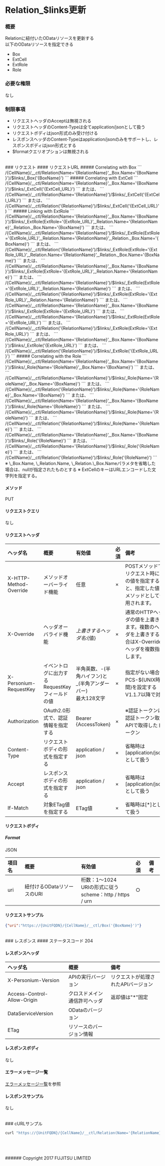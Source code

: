 # Relation_$links更新
### 概要
Relationに紐付いたODataリソースを更新する<br>以下のODataリソースを指定できる
* Box
* ExtCell
* ExtRole
* Role

### 必要な権限
なし

### 制限事項
* リクエストヘッダのAcceptは無視される
* リクエストヘッダのContent-Typeは全てapplication/jsonとして扱う
* リクエストボディはjson形式のみ受け付ける
* レスポンスヘッダのContent-Typeはapplication/jsonのみをサポートし、レスポンスボディはjson形式とする
* $formatクエリオプションは無視される

<br>
### リクエスト
#### リクエストURL
##### Correlating with Box
```
/{CellName}/__ctl/Relation(Name='{RelationName}',_Box.Name='{BoxName}')/$links/_Box('{BoxName}')
```
##### Correlating with ExtCell
```
/{CellName}/__ctl/Relation(Name='{RelationName}',_Box.Name='{BoxName}')/$links/_ExtCell('{ExtCell_URL}')
```
または、
```
/{CellName}/__ctl/Relation(Name='{RelationName}')/$links/_ExtCell('{ExtCell_URL}')
```
または、
```
/{CellName}/__ctl/Relation('{RelationName}')/$links/_ExtCell('{ExtCell_URL}')
```
##### Linking with ExtRole
```
/{CellName}/__ctl/Relation(Name='{RelationName}',_Box.Name='{BoxName}')/$links/_ExtRole(ExtRole='{ExtRole_URL}',_Relation.Name='{RelationName}',_Relation._Box.Name='{BoxName}')
```
または、
```
/{CellName}/__ctl/Relation(Name='{RelationName}')/$links/_ExtRole(ExtRole='{ExtRole_URL}',_Relation.Name='{RelationName}',_Relation._Box.Name='{BoxName}')
```
または、
```
/{CellName}/__ctl/Relation('{RelationName}')/$links/_ExtRole(ExtRole='{ExtRole_URL}',_Relation.Name='{RelationName}',_Relation._Box.Name='{BoxName}')
```
または、
```
/{CellName}/__ctl/Relation(Name='{RelationName}',_Box.Name='{BoxName}')/$links/_ExtRole(ExtRole='{ExtRole_URL}',_Relation.Name='{RelationName}')
```
または、
```
/{CellName}/__ctl/Relation(Name='{RelationName}')/$links/_ExtRole(ExtRole='{ExtRole_URL}',_Relation.Name='{RelationName}')
```
または、
```
/{CellName}/__ctl/Relation('{RelationName}')/$links/_ExtRole(ExtRole='{ExtRole_URL}',_Relation.Name='{RelationName}')
```
または、
```
/{CellName}/__ctl/Relation(Name='{RelationName}',_Box.Name='{BoxName}')/$links/_ExtRole(ExtRole='{ExtRole_URL}')
```
または、
```
/{CellName}/__ctl/Relation(Name='{RelationName}')/$links/_ExtRole(ExtRole='{ExtRole_URL}')
```
または、
```
/{CellName}/__ctl/Relation('{RelationName}')/$links/_ExtRole(ExtRole='{ExtRole_URL}')
```
または、
```
/{CellName}/__ctl/Relation(Name='{RelationName}',_Box.Name='{BoxName}')/$links/_ExtRole('{ExtRole_URL}')
```
または、
```
/{CellName}/__ctl/Relation('{RelationName}')/$links/_ExtRole('{ExtRole_URL}')
```
##### Correlating with the Role
```
/{CellName}/__ctl/Relation(Name='{RelationName}',_Box.Name='{BoxName}')/$links/_Role(Name='{RoleName}',_Box.Name='{BoxName}')
```
または、
```
/{CellName}/__ctl/Relation(Name='{RelationName}')/$links/_Role(Name='{RoleName}',_Box.Name='{BoxName}')
```
または、
```
/{CellName}/__ctl/Relation('{RelationName}')/$links/_Role(Name='{RoleName}',_Box.Name='{BoxName}')
```
または、
```
/{CellName}/__ctl/Relation(Name='{RelationName}',_Box.Name='{BoxName}')/$links/_Role(Name='{RoleName}')
```
または、
```
/{CellName}/__ctl/Relation(Name='{RelationName}')/$links/_Role(Name='{RoleName}')
```
または、
```
/{CellName}/__ctl/Relation('{RelationName}')/$links/_Role(Name='{RoleName}')
```
または、
```
/{CellName}/__ctl/Relation(Name='{RelationName}',_Box.Name='{BoxName}')/$links/_Role('{RoleName}')
```
または、
```
/{CellName}/__ctl/Relation(Name='{RelationName}')/$links/_Role('{RoleName}')
```
または、
```
/{CellName}/__ctl/Relation('{RelationName}')/$links/_Role('{RoleName}')
```
※ \_Box.Name, \_Relation.Name, \_Relation.\_Box.Nameパラメタを省略した場合は、nullが指定されたものとする  
※ ExtCellのキーはURLエンコードした文字列を指定する。

#### メソッド
PUT

#### リクエストクエリ
なし

#### リクエストヘッダ

|ヘッダ名<br>|概要<br>|有効値<br>|必須<br>|備考<br>|
|:--|:--|:--|:--|:--|
|X-HTTP-Method-Override<br>|メソッドオーバーライド機能<br>|任意<br>|×<br>|POSTメソッドでリクエスト時にこの値を指定すると、指定した値がメソッドとして使用されます。<br>|
|X-Override<br>|ヘッダオーバライド機能<br>|${上書きするヘッダ名}:${値}<br>|×<br>|通常のHTTPヘッダの値を上書きします。複数のヘッダを上書きする場合はX-Overrideヘッダを複数指定します。<br>|
|X-Personium-RequestKey<br>|イベントログに出力するRequestKeyフィールドの値<br>|半角英数、-(半角ハイフン)と_(半角アンダーバー)<br>最大128文字<br>|×<br>|指定がない場合、PCS-${UNIX時間}を設定する<br>V1.1.7以降で対応<br>|
|Authorization<br>|OAuth2.0形式で、認証情報を指定する<br>|Bearer {AccessToken}<br>|×<br>|※認証トークンは認証トークン取得APIで取得したトークン<br>|
|Content-Type<br>|リクエストボディの形式を指定する<br>|application / json<br>|×<br>|省略時は[application/json]として扱う<br>|
|Accept<br>|レスポンスボディの形式を指定する<br>|application / json<br>|×<br>|省略時は[application/json]として扱う<br>|
|If-Match<br>|対象ETag値を指定する<br>|ETag値<br>|×<br>|省略時は[*]として扱う<br>|
#### リクエストボディ
##### Format
JSON

|項目名<br>|概要<br>|有効値<br>|必須<br>|備考<br>|
|:--|:--|:--|:--|:--|
|uri<br>|紐付けるODataリソースのURI<br>|桁数：1&#65374;1024<br>URIの形式に従う<br>scheme：http / https / urn<br>|○<br>|&#160;<br>|

#### リクエストサンプル
```json
{"uri":"https://{UnitFQDN}/{CellName}/__ctl/Box('{BoxName}')"}
```
<br>
### レスポンス
#### ステータスコード
204

#### レスポンスヘッダ

|ヘッダ名<br>|概要<br>|備考<br>|
|:--|:--|:--|
|X-Personium-Version<br>|APIの実行バージョン<br>|リクエストが処理されたAPIバージョン<br>|
|Access-Control-Allow-Origin<br>|クロスドメイン通信許可ヘッダ<br>|返却値は"*"固定<br>|
|DataServiceVersion<br>|ODataのバージョン<br>|&#160;<br>|
|ETag<br>|リソースのバージョン情報<br>|&#160;<br>|
#### レスポンスボディ
なし

#### エラーメッセージ一覧
[エラーメッセージ一覧](004_Error_Messages.html)を参照

#### レスポンスサンプル
なし

<br>
### cURLサンプル

```sh
curl "https://{UnitFQDN}/{CellName}/__ctl/Relation(Name='{RelationName}',_Box.Name='{BoxName}')/$links/_Box('{BoxName}')" -X PUT -i -H 'If-Match:*' -H 'Authorization: Bearer {AccessToken}' -H 'Accept: application/json' -d '{"uri":"https://{UnitFQDN}/{CellName}/__ctl/Box('update_{BoxName}')"}'
```
<br>
<br>
<br>
###### Copyright 2017    FUJITSU LIMITED
